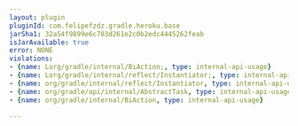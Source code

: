 ```yaml
---
layout: plugin
pluginId: com.felipefzdz.gradle.heroku.base
jarSha1: 32a54f9899e6c783d261e2c0b2edc4445262feab
isJarAvailable: true
error: NONE
violations:
- {name: Lorg/gradle/internal/BiAction;, type: internal-api-usage}
- {name: Lorg/gradle/internal/reflect/Instantiator;, type: internal-api-usage}
- {name: org/gradle/internal/reflect/Instantiator, type: internal-api-usage}
- {name: org/gradle/api/internal/AbstractTask, type: internal-api-usage}
- {name: org/gradle/internal/BiAction, type: internal-api-usage}

---
```

